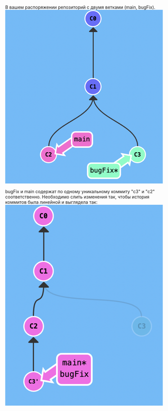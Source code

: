 В вашем распоряжении репозиторий с двумя ветками (main, bugFix). 
![Иллюстрация к проекту1](.data/9_task.png)

bugFix и main содержат по одному уникальному коммиту "c3" и "c2" соответственно. Необходимо слить
изменения так, чтобы история коммитов была линейной и выглядела так: ![Иллюстрация к проекту2](.data/9_task_end.png)